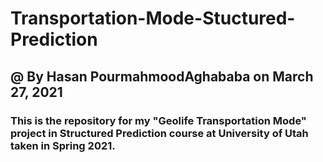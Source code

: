 # Transportation-Mode-Stuctured-Prediction

## @ By Hasan PourmahmoodAghababa on March 27, 2021

### This is the repository for my "Geolife Transportation Mode" project in Structured Prediction course at University of Utah taken in Spring 2021.

